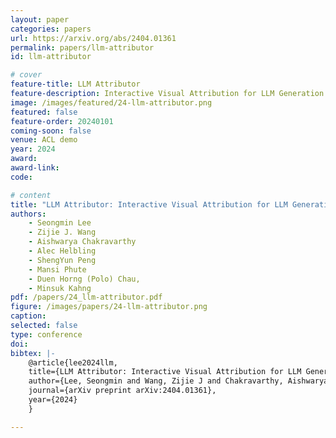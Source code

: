 ```yaml
---
layout: paper
categories: papers
url: https://arxiv.org/abs/2404.01361
permalink: papers/llm-attributor
id: llm-attributor

# cover
feature-title: LLM Attributor
feature-description: Interactive Visual Attribution for LLM Generation
image: /images/featured/24-llm-attributor.png
featured: false
feature-order: 20240101
coming-soon: false
venue: ACL demo
year: 2024
award: 
award-link:
code: 

# content
title: "LLM Attributor: Interactive Visual Attribution for LLM Generation"
authors: 
    - Seongmin Lee 
    - Zijie J. Wang 
    - Aishwarya Chakravarthy
    - Alec Helbling 
    - ShengYun Peng
    - Mansi Phute
    - Duen Horng (Polo) Chau, 
    - Minsuk Kahng
pdf: /papers/24_llm-attributor.pdf
figure: /images/papers/24-llm-attributor.png
caption: 
selected: false
type: conference
doi: 
bibtex: |-
    @article{lee2024llm,
    title={LLM Attributor: Interactive Visual Attribution for LLM Generation},
    author={Lee, Seongmin and Wang, Zijie J and Chakravarthy, Aishwarya and Helbling, Alec and Peng, ShengYun and Phute, Mansi and Chau, Duen Horng and Kahng, Minsuk},
    journal={arXiv preprint arXiv:2404.01361},
    year={2024}
    }

---
```

